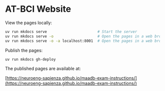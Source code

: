 # AT-BCI Website

View the pages locally:

```sh
uv run mkdocs serve                       # Start the server
uv run mkdocs serve -o                    # Open the pages in a web browser
uv run mkdocs serve -o -a localhost:8001  # Open the pages in a web browser on port 8001
```

Publish the pages:

```sh
uv run mkdocs gh-deploy
```

The published pages are available at:

[https://neuroeng-sapienza.github.io/maadb-exam-instructions/](https://neuroeng-sapienza.github.io/maadb-exam-instructions/)
